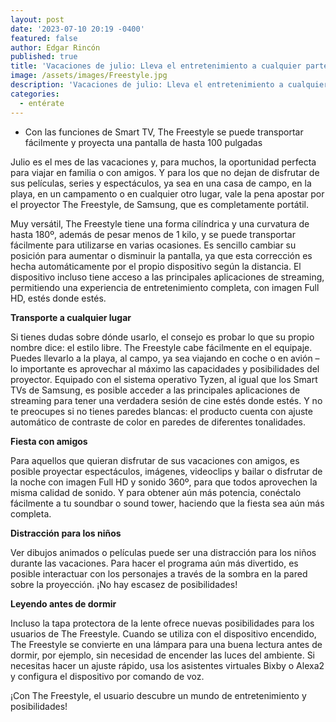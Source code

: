 ```yaml
---
layout: post
date: '2023-07-10 20:19 -0400'
featured: false
author: Edgar Rincón
published: true
title: 'Vacaciones de julio: Lleva el entretenimiento a cualquier parte '
image: /assets/images/Freestyle.jpg
description: 'Vacaciones de julio: Lleva el entretenimiento a cualquier parte '
categories:
  - entérate
---
```


- Con las funciones de Smart TV, The Freestyle se puede transportar fácilmente y proyecta una pantalla de hasta 100 pulgadas

Julio es el mes de las vacaciones y, para muchos, la oportunidad perfecta para viajar en familia o con amigos. Y para los que no dejan de disfrutar de sus películas, series y espectáculos, ya sea en una casa de campo, en la playa, en un campamento o en cualquier otro lugar, vale la pena apostar por el proyector The Freestyle, de Samsung, que es completamente portátil.

Muy versátil, The Freestyle tiene una forma cilíndrica y una curvatura de hasta 180º, además de pesar menos de 1 kilo, y se puede transportar fácilmente para utilizarse en varias ocasiones. Es sencillo cambiar su posición para aumentar o disminuir la pantalla, ya que esta corrección es hecha automáticamente por el propio dispositivo según la distancia. El dispositivo incluso tiene acceso a las principales aplicaciones de streaming, permitiendo una experiencia de entretenimiento completa, con imagen Full HD, estés donde estés.
 
**Transporte a cualquier lugar**

Si tienes dudas sobre dónde usarlo, el consejo es probar lo que su propio nombre dice: el estilo libre. The Freestyle cabe fácilmente en el equipaje. Puedes llevarlo a la playa, al campo, ya sea viajando en coche o en avión – lo importante es aprovechar al máximo las capacidades y posibilidades del proyector.
Equipado con el sistema operativo Tyzen, al igual que los Smart TVs de Samsung, es posible acceder a las principales aplicaciones de streaming para tener una verdadera sesión de cine estés donde estés. Y no te preocupes si no tienes paredes blancas: el producto cuenta con ajuste automático de contraste de color en paredes de diferentes tonalidades.

**Fiesta con amigos**

Para aquellos que quieran disfrutar de sus vacaciones con amigos, es posible proyectar espectáculos, imágenes, videoclips y bailar o disfrutar de la noche con imagen Full HD y sonido 360º, para que todos aprovechen la misma calidad de sonido. Y para obtener aún más potencia, conéctalo fácilmente a tu soundbar o sound tower, haciendo que la fiesta sea aún más completa.

**Distracción para los niños**

Ver dibujos animados o películas puede ser una distracción para los niños durante las vacaciones. Para hacer el programa aún más divertido, es posible interactuar con los personajes a través de la sombra en la pared sobre la proyección. ¡No hay escasez de posibilidades!

**Leyendo antes de dormir**

Incluso la tapa protectora de la lente ofrece nuevas posibilidades para los usuarios de The Freestyle. Cuando se utiliza con el dispositivo encendido, The Freestyle se convierte en una lámpara para una buena lectura antes de dormir, por ejemplo, sin necesidad de encender las luces del ambiente.
 Si necesitas hacer un ajuste rápido, usa los asistentes virtuales Bixby o Alexa2 y configura el dispositivo por comando de voz.
 
¡Con The Freestyle, el usuario descubre un mundo de entretenimiento y posibilidades!
